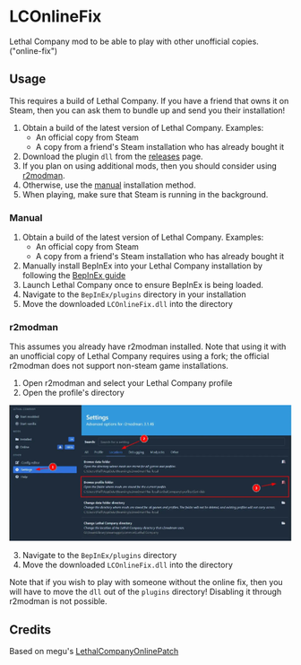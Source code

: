 ﻿# LCOnlineFix

Lethal Company mod to be able to play with other unofficial copies. ("online-fix")

## Usage

This requires a build of Lethal Company. If you have a friend that owns it on Steam,
then you can ask them to bundle up and send you their installation!

1. Obtain a build of the latest version of Lethal Company. Examples:
    - An official copy from Steam
    - A copy from a friend's Steam installation who has already bought it
2. Download the plugin `dll` from the
   [releases](https://github.com/rushiiMachine/LCOnlineFix/release/latest/LCOnlineFix.dll) page.
3. If you plan on using additional mods, then you should consider using [r2modman](#r2modman).
4. Otherwise, use the [manual](#manual) installation method.
5. When playing, make sure that Steam is running in the background.

### Manual

1. Obtain a build of the latest version of Lethal Company. Examples:
    - An official copy from Steam
    - A copy from a friend's Steam installation who has already bought it
2. Manually install BepInEx into your Lethal Company installation by following the
    [BepInEx guide](https://docs.bepinex.dev/articles/user_guide/installation/index.html)
3. Launch Lethal Company once to ensure BepInEx is being loaded.
4. Navigate to the `BepInEx/plugins` directory in your installation
5. Move the downloaded `LCOnlineFix.dll` into the directory

### r2modman

This assumes you already have r2modman installed. Note that using it with an unofficial copy of Lethal Company
requires using a fork; the official r2modman does not support non-steam game installations.

1. Open r2modman and select your Lethal Company profile
2. Open the profile's directory

<img src=".github/assets/r2modman.webp" width="900" alt="r2modman profile directory">

3. Navigate to the `BepInEx/plugins` directory
4. Move the downloaded `LCOnlineFix.dll` into the directory

Note that if you wish to play with someone without the online fix, then you will have to move the `dll` out of
the `plugins` directory! Disabling it through r2modman is not possible.

## Credits

Based on megu's [LethalCompanyOnlinePatch](https://github.com/MeguminSama/LethalCompanyOnlinePatch)
